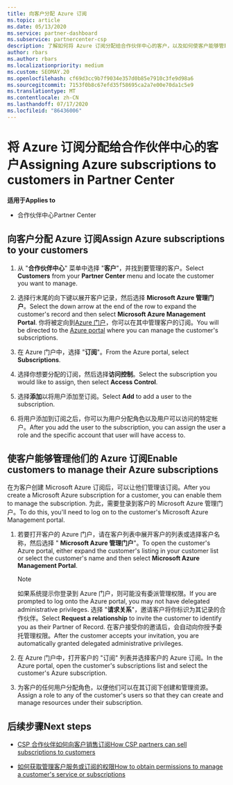 ```yaml
---
title: 向客户分配 Azure 订阅
ms.topic: article
ms.date: 05/13/2020
ms.service: partner-dashboard
ms.subservice: partnercenter-csp
description: 了解如何将 Azure 订阅分配给合作伙伴中心的客户，以及如何使客户能够管理自己的订阅。
author: rbars
ms.author: rbars
ms.localizationpriority: medium
ms.custom: SEOMAY.20
ms.openlocfilehash: cf69d3cc9b7f9034e357d0b85e7910c3fe9d98a6
ms.sourcegitcommit: 7153f0b8c67efd35f58695ca2a7e00e70da1c5e9
ms.translationtype: MT
ms.contentlocale: zh-CN
ms.lasthandoff: 07/17/2020
ms.locfileid: "86436006"
---
```

# <a name="assigning-azure-subscriptions-to-customers-in-partner-center"></a><span data-ttu-id="2ad2b-103">将 Azure 订阅分配给合作伙伴中心的客户</span><span class="sxs-lookup"><span data-stu-id="2ad2b-103">Assigning Azure subscriptions to customers in Partner Center</span></span>

<span data-ttu-id="2ad2b-104">**适用于**</span><span class="sxs-lookup"><span data-stu-id="2ad2b-104">**Applies to**</span></span>

- <span data-ttu-id="2ad2b-105">合作伙伴中心</span><span class="sxs-lookup"><span data-stu-id="2ad2b-105">Partner Center</span></span>

## <a name="assign-azure-subscriptions-to-your-customers"></a><span data-ttu-id="2ad2b-106">向客户分配 Azure 订阅</span><span class="sxs-lookup"><span data-stu-id="2ad2b-106">Assign Azure subscriptions to your customers</span></span>

1. <span data-ttu-id="2ad2b-107">从 "**合作伙伴中心**" 菜单中选择 "**客户**"，并找到要管理的客户。</span><span class="sxs-lookup"><span data-stu-id="2ad2b-107">Select **Customers** from your **Partner Center** menu and locate the customer you want to manage.</span></span>

2. <span data-ttu-id="2ad2b-108">选择行末尾的向下键以展开客户记录，然后选择 **Microsoft Azure 管理门户**。</span><span class="sxs-lookup"><span data-stu-id="2ad2b-108">Select the down arrow at the end of the row to expand the customer's record and then select **Microsoft Azure Management Portal**.</span></span> <span data-ttu-id="2ad2b-109">你将被定向到[Azure 门户](https://portal.azure.com/)，你可以在其中管理客户的订阅。</span><span class="sxs-lookup"><span data-stu-id="2ad2b-109">You will be directed to the [Azure portal](https://portal.azure.com/) where you can manage the customer's subscriptions.</span></span>

3. <span data-ttu-id="2ad2b-110">在 Azure 门户中，选择 "**订阅**"。</span><span class="sxs-lookup"><span data-stu-id="2ad2b-110">From the Azure portal, select **Subscriptions**.</span></span>

4. <span data-ttu-id="2ad2b-111">选择你想要分配的订阅，然后选择**访问控制**。</span><span class="sxs-lookup"><span data-stu-id="2ad2b-111">Select the subscription you would like to assign, then select **Access Control**.</span></span>

5. <span data-ttu-id="2ad2b-112">选择**添加**以将用户添加至订阅。</span><span class="sxs-lookup"><span data-stu-id="2ad2b-112">Select **Add** to add a user to the subscription.</span></span> 

6. <span data-ttu-id="2ad2b-113">将用户添加到订阅之后，你可以为用户分配角色以及用户可以访问的特定帐户。</span><span class="sxs-lookup"><span data-stu-id="2ad2b-113">After you add the user to the subscription, you can assign the user a role and the specific account that user will have access to.</span></span>

## <a name="enable-customers-to-manage-their-azure-subscriptions"></a><span data-ttu-id="2ad2b-114">使客户能够管理他们的 Azure 订阅</span><span class="sxs-lookup"><span data-stu-id="2ad2b-114">Enable customers to manage their Azure subscriptions</span></span>

<span data-ttu-id="2ad2b-115">在为客户创建 Microsoft Azure 订阅后，可以让他们管理该订阅。</span><span class="sxs-lookup"><span data-stu-id="2ad2b-115">After you create a Microsoft Azure subscription for a customer, you can enable them to manage the subscription.</span></span> <span data-ttu-id="2ad2b-116">为此，需要登录到客户的 Microsoft Azure 管理门户。</span><span class="sxs-lookup"><span data-stu-id="2ad2b-116">To do this, you'll need to log on to the customer's Microsoft Azure Management portal.</span></span> 

1. <span data-ttu-id="2ad2b-117">若要打开客户的 Azure 门户，请在客户列表中展开客户的列表或选择客户名称，然后选择 " **Microsoft Azure 管理门户**"。</span><span class="sxs-lookup"><span data-stu-id="2ad2b-117">To open the customer's Azure portal, either expand the customer's listing in your customer list or select the customer's name and then select **Microsoft Azure Management Portal**.</span></span>

   > [!NOTE]  
   > <span data-ttu-id="2ad2b-118">如果系统提示你登录到 Azure 门户，则可能没有委派管理权限。</span><span class="sxs-lookup"><span data-stu-id="2ad2b-118">If you are prompted to log onto the Azure portal, you may not have delegated administrative privileges.</span></span> <span data-ttu-id="2ad2b-119">选择 "**请求关系**"，邀请客户将你标识为其记录的合作伙伴。</span><span class="sxs-lookup"><span data-stu-id="2ad2b-119">Select **Request a relationship** to invite the customer to identify you as their Partner of Record.</span></span> <span data-ttu-id="2ad2b-120">在客户接受你的邀请后，会自动向你授予委托管理权限。</span><span class="sxs-lookup"><span data-stu-id="2ad2b-120">After the customer accepts your invitation, you are automatically granted delegated administrative privileges.</span></span>

2. <span data-ttu-id="2ad2b-121">在 Azure 门户中，打开客户的 "订阅" 列表并选择客户的 Azure 订阅。</span><span class="sxs-lookup"><span data-stu-id="2ad2b-121">In the Azure portal, open the customer's subscriptions list and select the customer's Azure subscription.</span></span>

3. <span data-ttu-id="2ad2b-122">为客户的任何用户分配角色，以便他们可以在其订阅下创建和管理资源。</span><span class="sxs-lookup"><span data-stu-id="2ad2b-122">Assign a role to any of the customer's users so that they can create and manage resources under their subscription.</span></span>

## <a name="next-steps"></a><span data-ttu-id="2ad2b-123">后续步骤</span><span class="sxs-lookup"><span data-stu-id="2ad2b-123">Next steps</span></span>

- [<span data-ttu-id="2ad2b-124">CSP 合作伙伴如何向客户销售订阅</span><span class="sxs-lookup"><span data-stu-id="2ad2b-124">How CSP partners can sell subscriptions to customers</span></span>](customer-subscriptions.md)

- [<span data-ttu-id="2ad2b-125">如何获取管理客户服务或订阅的权限</span><span class="sxs-lookup"><span data-stu-id="2ad2b-125">How to obtain permissions to manage a customer's service or subscriptions</span></span>](customers-revoke-admin-privileges.md)
